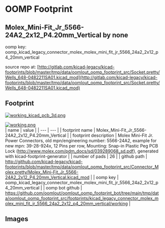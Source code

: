 # OOMP Footprint  
## Molex_Mini-Fit_Jr_5566-24A2_2x12_P4.20mm_Vertical  by none  
  
oomp key: oomp_kicad_legacy_connector_molex_molex_mini_fit_jr_5566_24a2_2x12_p4_20mm_vertical  
  
source repo at: [http://gitlab.com/kicad-legacy/kicad-footprints/blob/master/tmp/data/oomlout_oomp_footprint_src/Socket.pretty/Wells_648-0482211SA01.kicad_mod](http://gitlab.com/kicad-legacy/kicad-footprints/blob/master/tmp/data/oomlout_oomp_footprint_src/Socket.pretty/Wells_648-0482211SA01.kicad_mod)  
## Footprint  
  
[![working_kicad_pcb_3d.png](working_kicad_pcb_3d_600.png)](working_kicad_pcb_3d.png)  
  
[![working.png](working_600.png)](working.png)  
| name | value | 
| --- | --- | 
| footprint name | Molex_Mini-Fit_Jr_5566-24A2_2x12_P4.20mm_Vertical | 
| footprint description | Molex Mini-Fit Jr. Power Connectors, old mpn/engineering number: 5566-24A2, example for new mpn: 39-28-924x, 12 Pins per row, Mounting: Snap-in Plastic Peg PCB Lock (http://www.molex.com/pdm_docs/sd/039289068_sd.pdf), generated with kicad-footprint-generator | 
| number of pads | 26 | 
| github path | http://github.com/kicad-legacy/kicad-footprints/blob/master/tmp/data/oomlout_oomp_footprint_src/Connector_Molex.pretty/Molex_Mini-Fit_Jr_5566-24A2_2x12_P4.20mm_Vertical.kicad_mod | 
| oomp key | oomp_kicad_legacy_connector_molex_molex_mini_fit_jr_5566_24a2_2x12_p4_20mm_vertical | 
| oomp bot github | https://github.com/oomlout/oomlout_oomp_footprint_bot/tree/main/tmp/data/oomlout_oomp_footprint_src/footprints/kicad_legacy_connector_molex_molex_mini_fit_jr_5566_24a2_2x12_p4_20mm_vertical/working | 
## Images  
